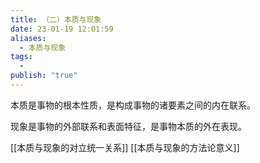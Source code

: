 ```yaml
---
title: （二）本质与现象
date: 23-01-19 12:01:59
aliases:
  - 本质与现象
tags:
  - 
publish: "true"
---
```

本质是事物的根本性质，是构成事物的诸要素之间的内在联系。

现象是事物的外部联系和表面特征，是事物本质的外在表现。

[[本质与现象的对立统一关系]]
[[本质与现象的方法论意义]]
